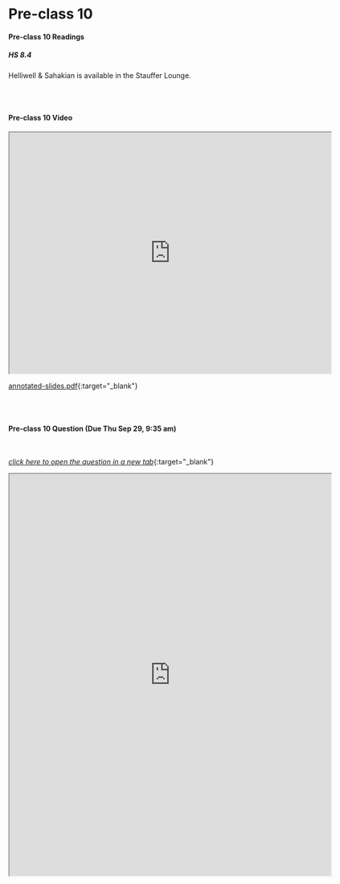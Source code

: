 # Pre-class 10

#### Pre-class 10 Readings

##### HS 8.4

Helliwell & Sahakian is available in the Stauffer Lounge.  

<br>
<br>

#### Pre-class 10 Video

<iframe src="https://drive.google.com/file/d/1kOz58LXMjYfIoX4DachU_1z8pvSu1OfS/preview" width="640" height="480" frameborder="20" marginheight="0" marginwidth="0">Loading…
</iframe>

[annotated-slides.pdf](https://drive.google.com/file/d/13ReqKKQVYx1-UzHHeKYA8u95J9EopSvt/view?usp=sharing){:target="_blank"}

<br>
<br>

#### Pre-class 10 Question (Due Thu Sep 29, 9:35 am)

<br>

[*click here to open the question in a new tab*](https://forms.gle/4fk6ELVLCJgUWh7F6){:target="_blank"}

<iframe src="https://docs.google.com/forms/d/e/1FAIpQLScea08zR_aVTf7BsxeBb1Sko45jnTN7NGilapSqbUca2hwJNw/viewform?embedded=true" width="640" height="800" frameborder="20" marginheight="0" marginwidth="0">Loading…
</iframe>